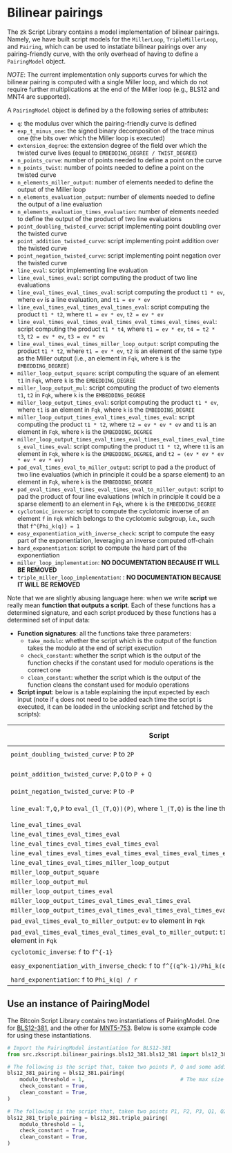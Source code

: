 # Bilinear pairings

The zk Script Library contains a model implementation of bilinear pairings. Namely, we have built script models for the `MillerLoop`, `TripleMillerLoop`, and `Pairing`, which can be used to instatiate bilinear pairings over any pairing-friendly curve, with the only overhead of having to define a `PairingModel` object.

*NOTE*: The current implementation only supports curves for which the bilinear pairing is computed with a single Miller loop, and which do not require further multiplications at the end of the Miller loop (e.g., BLS12 and MNT4 are supported).

A `PairingModel` object is defined by a the following series of attributes:
- `q`: the modulus over which the pairing-friendly curve is defined
- `exp_t_minus_one`: the signed binary decomposition of the trace minus one (the bits over which the Miller loop is executed)
- `extension_degree`: the extension degree of the field over which the twisted curve lives (equal to `EMBEDDING_DEGREE / TWIST_DEGREE`)
- `n_points_curve`: number of points needed to define a point on the curve
- `n_points_twist`: number of points needed to define a point on the twisted curve
- `n_elements_miller_output`: number of elements needed to define the output of the Miller loop
- `n_elements_evaluation_output`: number of elements needed to define the output of a line evaluation
- `n_elements_evaluation_times_evaluation`: number of elements needed to define the output of the product of two line evaluations
- `point_doubling_twisted_curve`: script implementing point doubling over the twisted curve
- `point_addition_twisted_curve`: script implementing point addition over the twisted curve
- `point_negation_twisted_curve`: script implementing point negation over the twisted curve
- `line_eval`: script implementing line evaluation
- `line_eval_times_eval`: script computing the product of two line evaluations
- `line_eval_times_eval_times_eval`: script computing the product `t1 * ev`, where `ev` is a line evaluation, and `t1 = ev * ev`
- `line_eval_times_eval_times_eval_times_eval`: script computing the product `t1 * t2`, where `t1 = ev * ev`, `t2 = ev * ev`
- `line_eval_times_eval_times_eval_times_eval_times_eval_times_eval`: script computing the product `t1 * t4`, where `t1 = ev * ev`, `t4 = t2 * t3`, `t2 = ev * ev`, `t3 = ev * ev`
- `line_eval_times_eval_times_miller_loop_output`: script computing the product `t1 * t2`, where `t1 = ev * ev`, `t2` is an element of the same type as the Miller output (i.e., an element in `Fqk`, where `k` is the `EMBEDDING_DEGREE`)
- `miller_loop_output_square`: script computing the square of an element `t1` in `Fqk`, where `k` is the `EMBEDDING_DEGREE`
- `miller_loop_output_mul`: script computing the product of two elements `t1`, `t2` in `Fqk`, where `k` is the `EMBEDDING_DEGREE`
- `miller_loop_output_times_eval`: script computing the product `t1 * ev`, where `t1` is an element in `Fqk`, where `k` is the `EMBEDDING_DEGREE`
- `miller_loop_output_times_eval_times_eval_times_eval`: script computing the product `t1 * t2`, where `t2 = ev * ev * ev` and `t1` is an element in `Fqk`, where `k` is the `EMBEDDING_DEGREE`
- `miller_loop_output_times_eval_times_eval_times_eval_times_eval_times_eval_times_eval`: script computing the product `t1 * t2`, where `t1` is an element in `Fqk`, where `k` is the `EMBEDDING_DEGREE`, and `t2 = (ev * ev * ev * ev * ev * ev)`
- `pad_eval_times_eval_to_miller_output`: script to pad a the product of two line evaluatios (which in principle it could be a sparse element) to an element in `Fqk`, where `k` is the `EMBEDDING_DEGREE`
- `pad_eval_times_eval_times_eval_times_eval_to_miller_output`: script to pad the product of four line evaluations (which in principle it could be a sparse element) to an element in `Fqk`, where `k` is the `EMBEDDING_DEGREE`
- `cyclotomic_inverse`: script to compute the cyclotomic inverse of an element `f` in `Fqk` which belongs to the cyclotomic subgroup, i.e., such that `f^{Phi_k(q)} = 1`
- `easy_exponentiation_with_inverse_check`: script to compute the easy part of the exponentiation, leveraging an inverse computed off-chain
- `hard_exponentiation`: script to compute the hard part of the exponentiation
- `miller_loop_implementation`: **NO DOCUMENTATION BECAUSE IT WILL BE REMOVED**
- `triple_miller_loop_implementation`: : **NO DOCUMENTATION BECAUSE IT WILL BE REMOVED**

Note that we are slightly abusing language here: when we write __script__ we really mean __function that outputs a script__. Each of these functions has a determined signature, and each script produced by these functions has a determined set of input data:
- **Function signatures**: all the functions take three parameters:
    - `take_modulo`: whether the script which is the output of the function takes the modulo at the end of script execution
    - `check_constant`: whether the script which is the output of the function checks if the constant used for modulo operations is the correct one
    - `clean_constant`: whether the script which is the output of the function cleans the constant used for modulo operations
- **Script input**: below is a table explaining the input expected by each input (note if `q` does not need to be added each time the script is executed, it can be loaded in the unlocking script and fetched by the scripts):

| Script | Expected input|
| ------ | ------------- |
|`point_doubling_twisted_curve`: `P` to `2P`| `q .. lambda_2P P`|
|`point_addition_twisted_curve`: `P,Q` to `P + Q`| `q .. lambda_(P+Q) P Q`|
|`point_negation_twisted_curve`: `P` to `-P`| `q .. P`|
|`line_eval`: `T,Q,P` to `eval_(l_(T,Q))(P)`, where `l_(T,Q)` is the line through `T,Q`| `q .. lambda_(T,Q) Q P`|
|`line_eval_times_eval`| `q .. ev ev`|
|`line_eval_times_eval_times_eval`| `q .. t1 ev`|
|`line_eval_times_eval_times_eval_times_eval`| `q .. t1 t2`|
|`line_eval_times_eval_times_eval_times_eval_times_eval_times_eval`| `q .. t1 t4`|
|`line_eval_times_eval_times_miller_loop_output`| `q .. t1 t2`|
|`miller_loop_output_square`| `q .. t1`|
|`miller_loop_output_mul`| `q .. t1 t2`|
|`miller_loop_output_times_eval`| `q .. t1 ev`|
|`miller_loop_output_times_eval_times_eval_times_eval`| `q .. t1 t2`|
|`miller_loop_output_times_eval_times_eval_times_eval_times_eval_times_eval_times_eval`| `q .. t1 t2`|
|`pad_eval_times_eval_to_miller_output`: `ev` to element in `Fqk`| `q .. ev`|
|`pad_eval_times_eval_times_eval_times_eval_to_miller_output`: `t1 = ev * ev * ev * ev` to element in `Fqk`| `q .. t1`|
|`cyclotomic_inverse`: `f` to `f^{-1}`| `q .. f`|
|`easy_exponentiation_with_inverse_check`: `f` to `f^{(q^k-1)/Phi_k(q)}`| `q .. f^{-1} f`|
|`hard_exponentiation`: `f` to `Phi_k(q) / r`| `q .. f`|

## Use an instance of PairingModel

The Bitcoin Script Library contains two instantiations of PairingModel. One for [BLS12-381](../lib/bilinear_pairings/bls12_381/bls12_381.py), and the other for [MNT5-753](../lib/bilinear_pairings/mnt4_753/mnt4_753.py). Below is some example code for using these instantiations.

```python
# Import the PairingModel instantiation for BLS12-381
from src.zkscript.bilinear_pairings.bls12_381.bls12_381 import bls12_381

# The following is the script that, taken two points P, Q and some additional data, compute the pairing e(P,Q)
bls12_381_pairing = bls12_381.pairing(
    modulo_threshold = 1,                               # The max size a number is allowed to reach during script execution
    check_constant = True,
    clean_constant = True,
)

# The following is the script that, taken two points P1, P2, P3, Q1, Q2, Q3, and some additional data, compute the product of the three pairins e(P1,Q1) * e(P2,Q2) * e(P3,Q3)
bls12_381_triple_pairing = bls12_381.triple_pairing(
    modulo_threshold = 1,                   
    check_constant = True,
    clean_constant = True,
)
```
